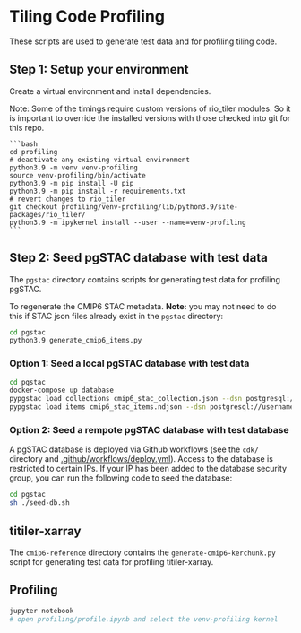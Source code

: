 # Tiling Code Profiling

These scripts are used to generate test data and for profiling tiling code.

## Step 1: Setup your environment

Create a virtual environment and install dependencies.

Note: Some of the timings require custom versions of rio_tiler modules. So it is important to override the installed versions with those checked into git for this repo.

    ```bash
    cd profiling
    # deactivate any existing virtual environment
    python3.9 -m venv venv-profiling
    source venv-profiling/bin/activate
    python3.9 -m pip install -U pip
    python3.9 -m pip install -r requirements.txt
    # revert changes to rio_tiler
    git checkout profiling/venv-profiling/lib/python3.9/site-packages/rio_tiler/
    python3.9 -m ipykernel install --user --name=venv-profiling
    ```

## Step 2: Seed pgSTAC database with test data

The `pgstac` directory contains scripts for generating test data for profiling pgSTAC.

To regenerate the CMIP6 STAC metadata. **Note:** you may not need to do this if STAC json files already exist in the `pgstac` directory:

```bash
cd pgstac
python3.9 generate_cmip6_items.py
```

### Option 1: Seed a local pgSTAC database with test data

```bash
cd pgstac
docker-compose up database
pypgstac load collections cmip6_stac_collection.json --dsn postgresql://username:password@localhost:5439/postgis --method upsert
pypgstac load items cmip6_stac_items.ndjson --dsn postgresql://username:password@localhost:5439/postgis --method upsert
```

### Option 2: Seed a rempote pgSTAC database with test database

A pgSTAC database is deployed via Github workflows (see the `cdk/` directory and [.github/workflows/deploy.yml](../.github/workflows/deploy.yml)). Access to the database is restricted to certain IPs. If your IP has been added to the database security group, you can run the following code to seed the database:

```bash
cd pgstac
sh ./seed-db.sh
```

## titiler-xarray

The `cmip6-reference` directory contains the `generate-cmip6-kerchunk.py` script for generating test data for profiling titiler-xarray.

## Profiling

```bash
jupyter notebook 
# open profiling/profile.ipynb and select the venv-profiling kernel
```
